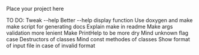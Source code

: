 Place your project here

TO DO:
Tweak --help
Better --help display function
Use doxygen and make make script for generating docs
Explain make in readme
Make args validation more lenient
Make PrintHelp to be more dry
Mind unknown flag case
Destructors of classes
Mind const methodes of classes
Show format of input file in case of invalid format
